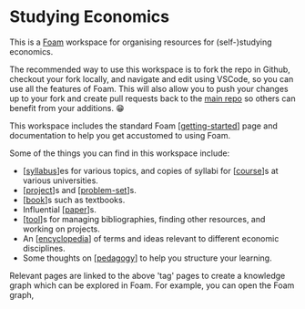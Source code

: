# Studying Economics

This is a [Foam](https://foambubble.github.io/) workspace for organising resources for (self-)studying economics.

The recommended way to use this workspace is to fork the repo in Github, checkout your fork locally, and navigate and edit using VSCode, so you can use all the features of Foam. This will also allow you to push your changes up to your fork and create pull requests back to the [main repo](https://github.com/wcerfgba/studying_economics) so others can benefit from your additions. 😁

This workspace includes the standard Foam [[getting-started]] page and documentation to help you get accustomed to using Foam.

Some of the things you can find in this workspace include:

* [[syllabus]]es for various topics, and copies of syllabi for [[course]]s at various universities.
* [[project]]s and [[problem-set]]s.
* [[book]]s such as textbooks.
* Influential [[paper]]s.
* [[tool]]s for managing bibliographies, finding other resources, and working on projects.
* An [[encyclopedia]] of terms and ideas relevant to different economic disciplines.
* Some thoughts on [[pedagogy]] to help you structure your learning.

Relevant pages are linked to the above 'tag' pages to create a knowledge graph which can be explored in Foam. For example, you can open the Foam graph,

[//begin]: # "Autogenerated link references for markdown compatibility"
[getting-started]: getting-started.md "Getting Started"
[syllabus]: syllabus.md "Syllabus"
[course]: course.md "Course"
[project]: project.md "Project"
[problem-set]: problem-set.md "Problem Set"
[book]: book.md "Book"
[paper]: paper.md "Paper"
[tool]: tool.md "Tool"
[encyclopedia]: encyclopedia.md "Encyclopedia"
[pedagogy]: pedagogy.md "Pedagogy"
[//end]: # "Autogenerated link references"
